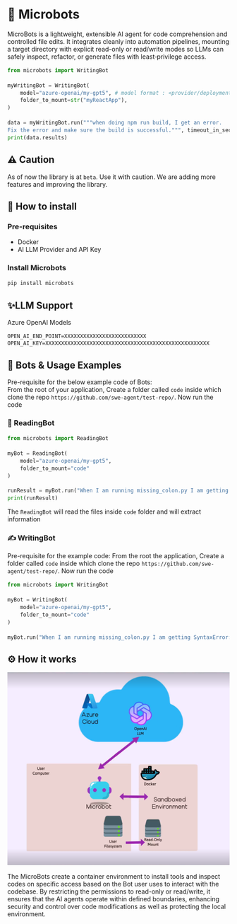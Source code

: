# 🤖 Microbots

MicroBots is a lightweight, extensible AI agent for code comprehension and controlled file edits. It integrates cleanly 
into automation pipelines, mounting a target directory with explicit read-only or read/write modes so LLMs can safely 
inspect, refactor, or generate files with least‑privilege access.


```py
from microbots import WritingBot

myWritingBot = WritingBot(
    model="azure-openai/my-gpt5", # model format : <provider/deployment_model_name>
    folder_to_mount=str("myReactApp"),
)

data = myWritingBot.run("""when doing npm run build, I get an error. 
Fix the error and make sure the build is successful.""", timeout_in_seconds=600)
print(data.results)
```

## ⚠️ Caution 

As of now the library is at `beta`. Use it with caution.
We are adding more features and improving the library.

## 🚀 How to install

### Pre-requisites

- Docker
- AI LLM Provider and API Key

### Install Microbots

```bash
pip install microbots
```


## ✨LLM Support
    
Azure OpenAI Models

```env
OPEN_AI_END_POINT=XXXXXXXXXXXXXXXXXXXXXXXXXX
OPEN_AI_KEY=XXXXXXXXXXXXXXXXXXXXXXXXXXXXXXXXXXXXXXXXXXXXXXXXXXXX
```

## 🤖 Bots & Usage Examples

Pre-requisite for the below example code of Bots:   
From the root of your application, Create a folder called  `code` inside which clone the repo `https://github.com/swe-agent/test-repo/`. Now run the code


### 📖 ReadingBot


```py
from microbots import ReadingBot

myBot = ReadingBot(
    model="azure-openai/my-gpt5",
    folder_to_mount="code"
)

runResult = myBot.run("When I am running missing_colon.py I am getting SyntaxError: invalid syntax. Find the error and explain me what is the error", timeout_in_seconds=600)
print(runResult)

```

The `ReadingBot` will read the files inside `code` folder and will extract information 


### ✍️ WritingBot

Pre-requisite for the example code: 
From the root the application, Create a folder called  `code` inside which clone the repo `https://github.com/swe-agent/test-repo/`. Now run the code

```py
from microbots import WritingBot

myBot = WritingBot(
    model="azure-openai/my-gpt5",
    folder_to_mount="code"
)

myBot.run("When I am running missing_colon.py I am getting SyntaxError: invalid syntax. Fix the error and make sure the code runs without any errors.", timeout_in_seconds=600)
```

## ⚙️ How it works


![Overall Architecture Image](./docs/images/overall_architecture.png)

The MicroBots create a container environment to install tools and inspect codes on specific access based on the Bot user uses to interact with the codebase. By restricting the permissions to read-only or read/write, it ensures that the AI agents operate within defined boundaries, enhancing security and control over code modifications as well as protecting the local environment.
